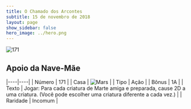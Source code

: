 ```yaml
---
title: O Chamado dos Arcontes
subtitle: 15 de novembro de 2018
layout: page
show_sidebar: false
hero_image: ../hero.png
---
```


![171](https://cdn.keyforgegame.com/media/card_front/pt/341_171_C9HXR9JCPGP9_pt.png)

## Apoio da Nave-Mãe

|----|----|
| Número | 171 |
| Casa | ![Mars](https://archonarcana.com/images/thumb/d/de/Mars.png/22px-Mars.png "Marte") |
| Tipo | Ação |
| Bônus | 1A |
| Texto | Jogar: Para cada criatura de Marte amiga e preparada, cause 2D a uma criatura. (Você pode escolher uma criatura diferente a cada vez.) |
| Raridade | Incomum |
